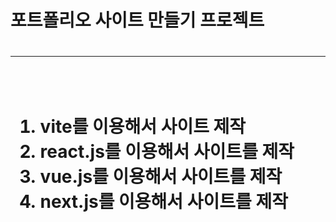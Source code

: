 <h1>포트폴리오 사이트 만들기 프로젝트<h1>
<hr>
<br>

<ol>
    <li>vite를 이용해서 사이트 제작 </li>
    <li>react.js를 이용해서 사이트를 제작 </li>
    <li>vue.js를 이용해서 사이트를 제작 </li>
    <li>next.js를 이용해서 사이트를 제작 </li>
</ol>